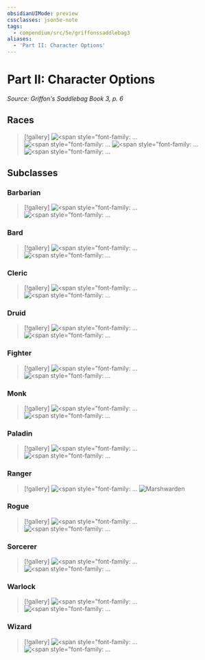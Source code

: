 ```yaml
---
obsidianUIMode: preview
cssclasses: json5e-note
tags:
  - compendium/src/5e/griffonssaddlebag3
aliases:
  - 'Part II: Character Options'
---
```

# Part II: Character Options
*Source: Griffon's Saddlebag Book 3, p. 6* 

## Races

> [!gallery]
> ![<span style=&quot;font-family: ...](https://raw.githubusercontent.com/TheGiddyLimit/homebrew-img/main/img/GriffonsSaddlebag3/Ruun-Rooble.webp#gallery "<span style=&quot;font-family: ZatannaMisdirection&quot;>Rooble</span>")
> ![<span style=&quot;font-family: ...](https://raw.githubusercontent.com/TheGiddyLimit/homebrew-img/main/img/GriffonsSaddlebag3/Ruun-Ruglunk.webp#gallery "<span style=&quot;font-family: ZatannaMisdirection&quot;>Ruglunk</span>")
> ![<span style=&quot;font-family: ...](https://raw.githubusercontent.com/TheGiddyLimit/homebrew-img/main/img/GriffonsSaddlebag3/Ruun-Rangol.webp#gallery "<span style=&quot;font-family: ZatannaMisdirection&quot;>Rangol</span>")
> ![<span style=&quot;font-family: ...](https://raw.githubusercontent.com/TheGiddyLimit/homebrew-img/main/img/GriffonsSaddlebag3/Half-Dryad.webp#gallery "<span style=&quot;font-family: ZatannaMisdirection&quot;>Half-Dryad</span>")

## Subclasses

### Barbarian

> [!gallery]
> ![<span style=&quot;font-family: ...](https://raw.githubusercontent.com/TheGiddyLimit/homebrew-img/main/img/GriffonsSaddlebag3/Path-of-Nightmares.webp#gallery "<span style=&quot;font-family: ZatannaMisdirection&quot;>Path of Nightmares</span>")
> ![<span style=&quot;font-family: ...](https://raw.githubusercontent.com/TheGiddyLimit/homebrew-img/main/img/GriffonsSaddlebag3/Path-of-Tideheart.webp#gallery "<span style=&quot;font-family: ZatannaMisdirection&quot;>Path of the Tideheart</span>")

### Bard

> [!gallery]
> ![<span style=&quot;font-family: ...](https://raw.githubusercontent.com/TheGiddyLimit/homebrew-img/main/img/GriffonsSaddlebag3/College-of-Alchemy.webp#gallery "<span style=&quot;font-family: ZatannaMisdirection&quot;>College of Alchemy</span>")
> ![<span style=&quot;font-family: ...](https://raw.githubusercontent.com/TheGiddyLimit/homebrew-img/main/img/GriffonsSaddlebag3/College-of-Four-Suits.webp#gallery "<span style=&quot;font-family: ZatannaMisdirection&quot;>College of Four Suits</span>")

### Cleric

> [!gallery]
> ![<span style=&quot;font-family: ...](https://raw.githubusercontent.com/TheGiddyLimit/homebrew-img/main/img/GriffonsSaddlebag3/Carillon-Domain.webp#gallery "<span style=&quot;font-family: ZatannaMisdirection&quot;>Carillon Domain</span>")
> ![<span style=&quot;font-family: ...](https://raw.githubusercontent.com/TheGiddyLimit/homebrew-img/main/img/GriffonsSaddlebag3/Wealth-Domain.webp#gallery "<span style=&quot;font-family: ZatannaMisdirection&quot;>Wealth Domain</span>")

### Druid

> [!gallery]
> ![<span style=&quot;font-family: ...](https://raw.githubusercontent.com/TheGiddyLimit/homebrew-img/main/img/GriffonsSaddlebag3/Circle-of-the-Grove.webp#gallery "<span style=&quot;font-family: ZatannaMisdirection&quot;>Circle of the Grove</span>")
> ![<span style=&quot;font-family: ...](https://raw.githubusercontent.com/TheGiddyLimit/homebrew-img/main/img/GriffonsSaddlebag3/Circle-of-the-Storm.webp#gallery "<span style=&quot;font-family: ZatannaMisdirection&quot;>Circle of the Storm</span>")

### Fighter

> [!gallery]
> ![<span style=&quot;font-family: ...](https://raw.githubusercontent.com/TheGiddyLimit/homebrew-img/main/img/GriffonsSaddlebag3/Meteor-Knight.webp#gallery "<span style=&quot;font-family: ZatannaMisdirection&quot;>Meteor Knight</span>")
> ![<span style=&quot;font-family: ...](https://raw.githubusercontent.com/TheGiddyLimit/homebrew-img/main/img/GriffonsSaddlebag3/Shieldbearer.webp#gallery "<span style=&quot;font-family: ZatannaMisdirection&quot;>Shieldbearer</span>")

### Monk

> [!gallery]
> ![<span style=&quot;font-family: ...](https://raw.githubusercontent.com/TheGiddyLimit/homebrew-img/main/img/GriffonsSaddlebag3/Way-of-the-Meridian.webp#gallery "<span style=&quot;font-family: ZatannaMisdirection&quot;>Way of the Meridian</span>")
> ![<span style=&quot;font-family: ...](https://raw.githubusercontent.com/TheGiddyLimit/homebrew-img/main/img/GriffonsSaddlebag3/Way-of-the-Viper.webp#gallery "<span style=&quot;font-family: ZatannaMisdirection&quot;>Way of the Viper</span>")

### Paladin

> [!gallery]
> ![<span style=&quot;font-family: ...](https://raw.githubusercontent.com/TheGiddyLimit/homebrew-img/main/img/GriffonsSaddlebag3/Oath-of-the-Open-Road.webp#gallery "<span style=&quot;font-family: ZatannaMisdirection&quot;>Oath of the Open Road</span>")
> ![<span style=&quot;font-family: ...](https://raw.githubusercontent.com/TheGiddyLimit/homebrew-img/main/img/GriffonsSaddlebag3/Oath-of-the-Watchtower.webp#gallery "<span style=&quot;font-family: ZatannaMisdirection&quot;>Oath of the Watchtower</span>")

### Ranger

> [!gallery]
> ![<span style=&quot;font-family: ...](https://raw.githubusercontent.com/TheGiddyLimit/homebrew-img/main/img/GriffonsSaddlebag3/Angler.webp#gallery "<span style=&quot;font-family: ZatannaMisdirection&quot;>Angler</span>")
> ![Marshwarden](https://raw.githubusercontent.com/TheGiddyLimit/homebrew-img/main/img/GriffonsSaddlebag3/Marshwarden.webp#gallery)

### Rogue

> [!gallery]
> ![<span style=&quot;font-family: ...](https://raw.githubusercontent.com/TheGiddyLimit/homebrew-img/main/img/GriffonsSaddlebag3/Heretic.webp#gallery "<span style=&quot;font-family: ZatannaMisdirection&quot;>Heretic</span>")
> ![<span style=&quot;font-family: ...](https://raw.githubusercontent.com/TheGiddyLimit/homebrew-img/main/img/GriffonsSaddlebag3/Misdirector.webp#gallery "<span style=&quot;font-family: ZatannaMisdirection&quot;>Misdirector</span>")

### Sorcerer

> [!gallery]
> ![<span style=&quot;font-family: ...](https://raw.githubusercontent.com/TheGiddyLimit/homebrew-img/main/img/GriffonsSaddlebag3/Fey-Soul.webp#gallery "<span style=&quot;font-family: ZatannaMisdirection&quot;>Fey Soul</span>")
> ![<span style=&quot;font-family: ...](https://raw.githubusercontent.com/TheGiddyLimit/homebrew-img/main/img/GriffonsSaddlebag3/Second-Soul.webp#gallery "<span style=&quot;font-family: ZatannaMisdirection&quot;>Second Soul</span>")

### Warlock

> [!gallery]
> ![<span style=&quot;font-family: ...](https://raw.githubusercontent.com/TheGiddyLimit/homebrew-img/main/img/GriffonsSaddlebag3/The-Lithic.webp#gallery "<span style=&quot;font-family: ZatannaMisdirection&quot;>The Lithic</span>")
> ![<span style=&quot;font-family: ...](https://raw.githubusercontent.com/TheGiddyLimit/homebrew-img/main/img/GriffonsSaddlebag3/The-Valiant.webp#gallery "<span style=&quot;font-family: ZatannaMisdirection&quot;>The Valiant</span>")

### Wizard

> [!gallery]
> ![<span style=&quot;font-family: ...](https://raw.githubusercontent.com/TheGiddyLimit/homebrew-img/main/img/GriffonsSaddlebag3/Hedge-Mage.webp#gallery "<span style=&quot;font-family: ZatannaMisdirection&quot;>Hedge Mage</span>")
> ![<span style=&quot;font-family: ...](https://raw.githubusercontent.com/TheGiddyLimit/homebrew-img/main/img/GriffonsSaddlebag3/Order-of-the-Spellforge.webp#gallery "<span style=&quot;font-family: ZatannaMisdirection&quot;>Order of the Spellforge</span>")
